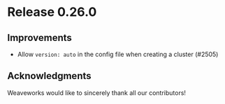 # Release 0.26.0

## Improvements

- Allow `version: auto` in the config file when creating a cluster (#2505)

## Acknowledgments
Weaveworks would like to sincerely thank all our contributors!
